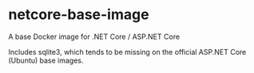 # netcore-base-image
A base Docker image for .NET Core / ASP.NET Core

Includes sqlite3, which tends to be missing on the official ASP.NET Core (Ubuntu) base images.